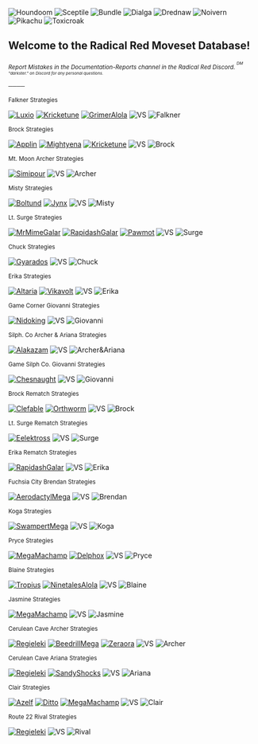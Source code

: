![Houndoom](https://i.ibb.co/G5VcKdJ/download.png) ![Sceptile](https://i.ibb.co/8dKTmfq/download-1.png) ![Bundle](https://i.ibb.co/XJtJ8xs/download.png) ![Dialga](https://i.ibb.co/dtgsyvv/dialga.png) ![Drednaw](https://i.ibb.co/0VRXbqw/drednaw.png) ![Noivern](https://i.ibb.co/hHyQd5B/noivern.png) ![Pikachu](https://i.ibb.co/Jt3TJ05/pikachu.png) ![Toxicroak](https://i.ibb.co/xMRT3T7/toxicroak.png)
## Welcome to the Radical Red Moveset Database!
<sup>_Report Mistakes in the Documentation-Reports channel in the Radical Red Discord._<sup>
<sup>_DM "darkster." on Discord for any personal questions._<sup>

<sup>────<sup>

<sup>Falkner Strategies<sup>

[![Luxio](https://i.ibb.co/XYYkSvk/luxio.png)](https://movesets.radicalred.net/79/) [![Kricketune](https://i.ibb.co/rMWWDns/kricketune.png)](https://movesets.radicalred.net/76/) [![GrimerAlola](https://i.ibb.co/9cfH9Lk/grimer-Alola.png)](https://movesets.radicalred.net/135/) ![VS](https://i.ibb.co/7QqRcy1/VS-Sprite.png) ![Falkner](https://i.ibb.co/hmgbhxg/falkner.png) 

<sup>Brock Strategies<sup>

[![Applin](https://i.ibb.co/yRSY23j/applin.png)](https://movesets.radicalred.net/125/) [![Mightyena](https://i.ibb.co/9HPByRh/mightyena.png)](https://movesets.radicalred.net/80/) [![Kricketune](https://i.ibb.co/rMWWDns/kricketune.png)](https://movesets.radicalred.net/76/) ![VS](https://i.ibb.co/7QqRcy1/VS-Sprite.png) ![Brock](https://i.ibb.co/k4Mw9cn/brock.png) 

<sup>Mt. Moon Archer Strategies<sup>

[![Simipour](https://i.ibb.co/k154QRB/simipour.png)](https://movesets.radicalred.net/81/) ![VS](https://i.ibb.co/7QqRcy1/VS-Sprite.png) ![Archer](https://i.ibb.co/68qjW9v/Archer.png) 

<sup>Misty Strategies<sup>

[![Boltund](https://i.ibb.co/Lv7tk2D/boltund.png)](https://movesets.radicalred.net/82/) [![Jynx](https://i.ibb.co/bQvx7HD/jynx.png)](https://movesets.radicalred.net/83/) ![VS](https://i.ibb.co/7QqRcy1/VS-Sprite.png) ![Misty](https://i.ibb.co/0FsGbRY/misty.png) 

<sup>Lt. Surge Strategies<sup>

[![MrMimeGalar](https://i.ibb.co/sbTCpSw/mr-Mime-Galar.png)](https://movesets.radicalred.net/143/) [![RapidashGalar](https://i.ibb.co/Sy1pPG0/rapidash-Galar.png)](https://movesets.radicalred.net/131/) [![Pawmot](https://i.ibb.co/ynW8ZwW/pawmot.png)](https://movesets.radicalred.net/87/) ![VS](https://i.ibb.co/7QqRcy1/VS-Sprite.png) ![Surge](https://i.ibb.co/s1Km4n9/surge.png)

<sup>Chuck Strategies<sup>

[![Gyarados](https://i.ibb.co/Dtz2N9Y/gyarados.png)](https://movesets.radicalred.net/132/) ![VS](https://i.ibb.co/7QqRcy1/VS-Sprite.png) ![Chuck](https://i.ibb.co/q0Gfqx3/Chuck.png)

<sup>Erika Strategies<sup>

[![Altaria](https://i.ibb.co/hs22S89/altaria.png)](https://movesets.radicalred.net/131/) [![Vikavolt](https://i.ibb.co/MSPS6Lc/vikavolt.png)](https://movesets.radicalred.net/119/) ![VS](https://i.ibb.co/7QqRcy1/VS-Sprite.png) ![Erika](https://i.ibb.co/jLbNQ3d/Erika.png)

<sup>Game Corner Giovanni Strategies<sup>

[![Nidoking](https://i.ibb.co/Q6wmbLv/nidoking.png)](https://movesets.radicalred.net/120/) ![VS](https://i.ibb.co/7QqRcy1/VS-Sprite.png) ![Giovanni](https://i.ibb.co/3cJ1p37/Giovanni.png)

<sup>Silph. Co Archer & Ariana Strategies<sup>

[![Alakazam](https://i.ibb.co/f8Gm072/alakazam.png)](https://movesets.radicalred.net/121/) ![VS](https://i.ibb.co/7QqRcy1/VS-Sprite.png) ![Archer&Ariana](https://i.ibb.co/XW86qqP/Archer-Ariana.png)

<sup>Game Silph Co. Giovanni Strategies<sup>

[![Chesnaught](https://i.ibb.co/bmVhbB9/chesnaught.png)](https://movesets.radicalred.net/134/) ![VS](https://i.ibb.co/7QqRcy1/VS-Sprite.png) ![Giovanni](https://i.ibb.co/3cJ1p37/Giovanni.png)

<sup>Brock Rematch Strategies<sup>

[![Clefable](https://i.ibb.co/rwcYNm6/clefable.png)](https://movesets.radicalred.net/146/) [![Orthworm](https://i.ibb.co/0QqWBDW/orthworm.png)](https://movesets.radicalred.net/117/) ![VS](https://i.ibb.co/7QqRcy1/VS-Sprite.png) ![Brock](https://i.ibb.co/k4Mw9cn/brock.png)

<sup>Lt. Surge Rematch Strategies<sup>

[![Eelektross](https://i.ibb.co/TR7F4MP/eelektross.png)](https://movesets.radicalred.net/142/) ![VS](https://i.ibb.co/7QqRcy1/VS-Sprite.png) ![Surge](https://i.ibb.co/s1Km4n9/surge.png) 

<sup>Erika Rematch Strategies<sup>

[![RapidashGalar](https://i.ibb.co/Sy1pPG0/rapidash-Galar.png)](https://movesets.radicalred.net/150/) ![VS](https://i.ibb.co/7QqRcy1/VS-Sprite.png) ![Erika](https://i.ibb.co/jLbNQ3d/Erika.png) 

<sup>Fuchsia City Brendan Strategies<sup>

[![AerodactylMega](https://i.ibb.co/mbjMpSp/aerodactyl-Mega.png)](https://movesets.radicalred.net/150/) ![VS](https://i.ibb.co/7QqRcy1/VS-Sprite.png) ![Brendan](https://i.ibb.co/ynWNDD1/Brendan.png) 

<sup>Koga Strategies<sup>

[![SwampertMega](https://i.ibb.co/VCyc9wf/swampert.png)](https://movesets.radicalred.net/101/) ![VS](https://i.ibb.co/7QqRcy1/VS-Sprite.png) ![Koga](https://i.ibb.co/ZY80b49/Koga.png) 

<sup>Pryce Strategies<sup>

[![MegaMachamp](https://i.ibb.co/qCKpMWk/machamp-Mega.png)](https://movesets.radicalred.net/127/) [![Delphox](https://i.ibb.co/MgYXDK7/delphox.png)](https://movesets.radicalred.net/128/) ![VS](https://i.ibb.co/7QqRcy1/VS-Sprite.png) ![Pryce](https://i.ibb.co/FmyqrnB/Pryce.png)

<sup>Blaine Strategies<sup>

[![Tropius](https://i.ibb.co/4TZ8tcb/tropius.png)](https://movesets.radicalred.net/123/) [![NinetalesAlola](https://i.ibb.co/fpXCRXd/download.png)](https://movesets.radicalred.net/109/) ![VS](https://i.ibb.co/7QqRcy1/VS-Sprite.png) ![Blaine](https://i.ibb.co/RSYC7hT/kPRMw78.png)

<sup>Jasmine Strategies<sup>

[![MegaMachamp](https://i.ibb.co/qCKpMWk/machamp-Mega.png)](https://movesets.radicalred.net/127/) ![VS](https://i.ibb.co/7QqRcy1/VS-Sprite.png) ![Jasmine](https://i.ibb.co/6y47XM7/Jasmine.png)

<sup>Cerulean Cave Archer Strategies<sup>

[![Regieleki](https://i.ibb.co/5RJPBkd/regieleki.webp)](https://movesets.radicalred.net/111/) [![BeedrillMega](https://i.ibb.co/jbPFWTC/beedrill-Mega.webp)](https://movesets.radicalred.net/98/) [![Zeraora](https://i.ibb.co/NNQf7q7/zeraora.png)](https://movesets.radicalred.net/122/) ![VS](https://i.ibb.co/7QqRcy1/VS-Sprite.png) ![Archer](https://i.ibb.co/68qjW9v/Archer.png)

<sup>Cerulean Cave Ariana Strategies<sup>

[![Regieleki](https://i.ibb.co/5RJPBkd/regieleki.webp)](https://movesets.radicalred.net/111/) [![SandyShocks](https://i.ibb.co/DGbshy4/sandy-Shocks.png)](https://movesets.radicalred.net/114/) ![VS](https://i.ibb.co/7QqRcy1/VS-Sprite.png) ![Ariana](https://i.ibb.co/TYnjzxH/Ariana.png)

<sup>Clair Strategies<sup>

[![Azelf](https://i.ibb.co/xz0Dkyg/azelf.png)](https://movesets.radicalred.net/141/) [![Ditto](https://i.ibb.co/SfZxd0h/ditto.png)](https://movesets.radicalred.net/144/) [![MegaMachamp](https://i.ibb.co/qCKpMWk/machamp-Mega.png)](https://movesets.radicalred.net/127/) ![VS](https://i.ibb.co/7QqRcy1/VS-Sprite.png) ![Clair](https://i.ibb.co/19W3CWg/clair.png)

<sup>Route 22 Rival Strategies<sup>

[![Regieleki](https://i.ibb.co/5RJPBkd/regieleki.webp)](https://movesets.radicalred.net/111/) ![VS](https://i.ibb.co/7QqRcy1/VS-Sprite.png) ![Rival](https://i.ibb.co/dpc4C7t/Rival.png)
